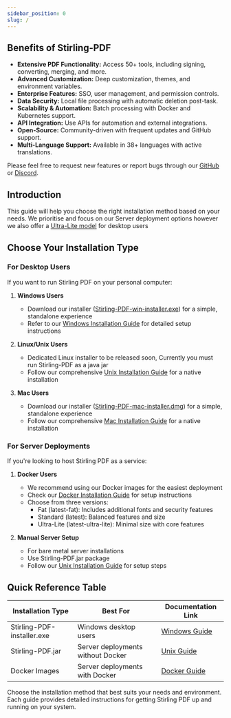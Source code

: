 ```yaml
---
sidebar_position: 0
slug: /
---
```


## Benefits of Stirling-PDF
- **Extensive PDF Functionality:** Access 50+ tools, including signing, converting, merging, and more.
- **Advanced Customization:** Deep customization, themes, and environment variables.
- **Enterprise Features:** SSO, user management, and permission controls.
- **Data Security:** Local file processing with automatic deletion post-task.
- **Scalability & Automation:** Batch processing with Docker and Kubernetes support.
- **API Integration:** Use APIs for automation and external integrations.
- **Open-Source:** Community-driven with frequent updates and GitHub support.
- **Multi-Language Support:** Available in 38+ languages with active translations.

Please feel free to request new features or report bugs through our [GitHub](https://github.com/Stirling-Tools/Stirling-PDF/issues) or [Discord](https://discord.gg/Cn8pWhQRxZ).


## Introduction 

This guide will help you choose the right installation method based on your needs.
We prioritise and focus on our Server deployment options however we also offer a [Ultra-Lite model](/Installation/Versions) for desktop users

## Choose Your Installation Type

### For Desktop Users
If you want to run Stirling PDF on your personal computer:

1. **Windows Users**
   - Download our installer ([Stirling-PDF-win-installer.exe](https://github.com/Stirling-Tools/Stirling-PDF/releases/latest/download/Stirling-PDF-win-installer.exe)) for a simple, standalone experience
   - Refer to our [Windows Installation Guide](/Installation/Windows%20Installation) for detailed setup instructions

2. **Linux/Unix Users**
   - Dedicated Linux installer to be released soon, Currently you must run Stirling-PDF as a java jar
   - Follow our comprehensive [Unix Installation Guide](/Installation/Unix%20Installation) for a native installation

2. **Mac Users**
   - Download our installer ([Stirling-PDF-mac-installer.dmg](https://github.com/Stirling-Tools/Stirling-PDF/releases/latest/download/Stirling-PDF-mac-installer.dmg)) for a simple, standalone experience
   - Follow our comprehensive [Mac Installation Guide](/Installation/Mac%20Installation) for a native installation
   
### For Server Deployments
If you're looking to host Stirling PDF as a service:

1. **Docker Users**
   - We recommend using our Docker images for the easiest deployment
   - Check our [Docker Installation Guide](/Installation/Docker%20Install) for setup instructions
   - Choose from three versions:
     - Fat (latest-fat): Includes additional fonts and security features
     - Standard (latest): Balanced features and size
     - Ultra-Lite (latest-ultra-lite): Minimal size with core features

2. **Manual Server Setup**
   - For bare metal server installations
   - Use Stirling-PDF.jar package
   - Follow our [Unix Installation Guide](/Installation/Unix%20Installation) for setup steps

## Quick Reference Table

| Installation Type | Best For | Documentation Link |
|------------------|----------|-------------------|
| Stirling-PDF-installer.exe | Windows desktop users | [Windows Guide](/Installation/Windows%20Installation) |
| Stirling-PDF.jar | Server deployments without Docker | [Unix Guide](/Installation/Unix%20Installation) |
| Docker Images | Server deployments with Docker | [Docker Guide](/Installation/Docker%20Install) |

Choose the installation method that best suits your needs and environment. Each guide provides detailed instructions for getting Stirling PDF up and running on your system.
